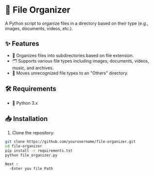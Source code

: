 # 📂 File Organizer

A Python script to organize files in a directory based on their type (e.g., images, documents, videos, etc.).

## ✨ Features

- 📁 Organizes files into subdirectories based on file extension.
- 🗂️ Supports various file types including images, documents, videos, music, and archives.
- 🔄 Moves unrecognized file types to an "Others" directory.

## 🛠 Requirements

- 🐍 Python 3.x

## 📥 Installation

 1. Clone the repository:

   ```bash
   git clone https://github.com/yourusername/file-organizer.git
   cd file-organizer
   pip install -r requirements.txt
   python file_organizer.py

 Next :
	 -Enter you file Path
